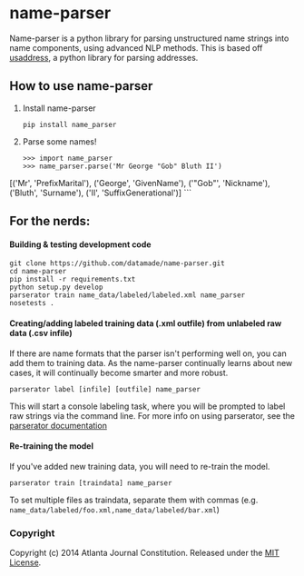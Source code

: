 name-parser
=================
Name-parser is a python library for parsing unstructured name strings into name components, using advanced NLP methods. This is based off [usaddress](https://github.com/datamade/usaddress), a python library for parsing addresses.

## How to use name-parser
1. Install name-parser
   
    ```
    pip install name_parser  
    ```  
2. Parse some names!
   
    ```
    >>> import name_parser  
    >>> name_parser.parse('Mr George "Gob" Bluth II')  
[('Mr', 'PrefixMarital'), ('George', 'GivenName'), ('"Gob"', 'Nickname'), ('Bluth', 'Surname'), ('II', 'SuffixGenerational')]
    ```  

## For the nerds:
#### Building & testing development code
  
  ```
  git clone https://github.com/datamade/name-parser.git  
  cd name-parser  
  pip install -r requirements.txt  
  python setup.py develop  
  parserator train name_data/labeled/labeled.xml name_parser  
  nosetests .  
  ```  
#### Creating/adding labeled training data (.xml outfile) from unlabeled raw data (.csv infile)  
  If there are name formats that the parser isn't performing well on, you can add them to training data. As the name-parser continually learns about new cases, it will continually become smarter and more robust.  
  
 ```
parserator label [infile] [outfile] name_parser  
```  
  This will start a console labeling task, where you will be prompted to label raw strings via the command line. For more info on using parserator, see the [parserator documentation](https://github.com/datamade/parserator/blob/master/README.md)  
#### Re-training the model  
  If you've added new training data, you will need to re-train the model. 
  
  ```
  parserator train [traindata] name_parser  
  ```  
  To set multiple files as traindata, separate them with commas (e.g. ```name_data/labeled/foo.xml,name_data/labeled/bar.xml```)


### Copyright

Copyright (c) 2014 Atlanta Journal Constitution. Released under the [MIT License](https://github.com/datamade/name-parser/blob/master/LICENSE).
